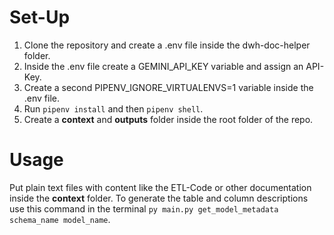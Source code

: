 # Set-Up
1. Clone the repository and create a .env file inside the dwh-doc-helper folder.
2. Inside the .env file create a GEMINI_API_KEY variable and assign an API-Key.
3. Create a second PIPENV_IGNORE_VIRTUALENVS=1 variable inside the .env file.
4. Run `pipenv install` and then `pipenv shell`.
5. Create a **context** and **outputs** folder inside the root folder of the repo.

# Usage
Put plain text files with content like the ETL-Code or other documentation inside the **context** folder.
To generate the table and column descriptions use this command in the terminal `py main.py get_model_metadata schema_name model_name`.
